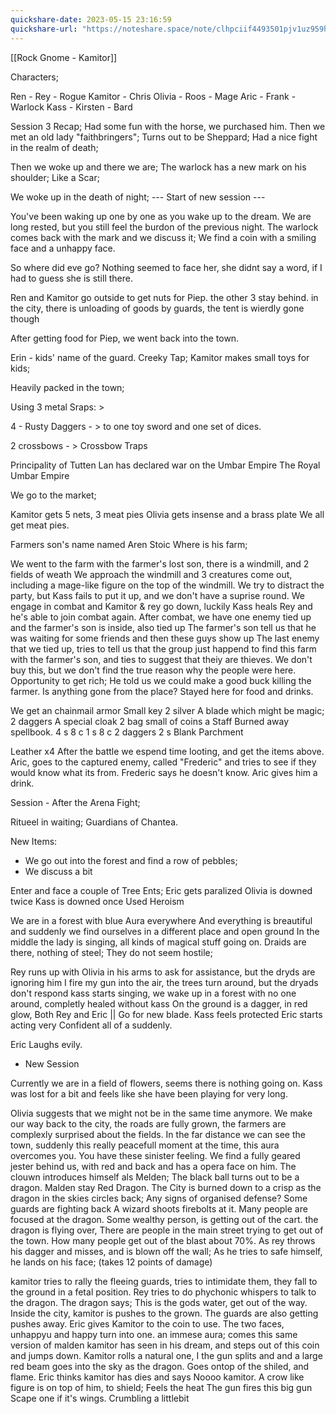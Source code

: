```yaml
---
quickshare-date: 2023-05-15 23:16:59
quickshare-url: "https://noteshare.space/note/clhpciif4493501pjv1uz959h#qUMIAugABU9ysyVzkodOnYjo/VbG4KzYYnl6a0Xwdgs"
---
```


[[Rock Gnome - Kamitor]]

Characters;

Ren - Rey - Rogue
Kamitor - Chris
Olivia - Roos - Mage
Aric - Frank - Warlock
Kass - Kirsten - Bard



Session 3
Recap;
Had some fun with the horse, we purchased him. Then we met an old lady "faithbringers"; 
Turns out to be Sheppard;
Had a nice fight in the realm of death; 

Then we woke up and there we are;
The warlock has a new mark on his shoulder; Like a Scar; 

We woke up in the death of night; 
--- Start of new session ---

You've been waking up one by one as you wake up to the dream. We are long rested, but you still feel the burdon of the previous night.
The warlock comes back with the mark and we discuss it; 
We find a coin with a smiling face and a unhappy face.

So where did eve go? 
Nothing seemed to face her, she didnt say a word, if I had to guess she is still there. 

Ren and Kamitor go outside to get nuts for Piep. 
the other 3 stay behind.
in the city, there is unloading of goods by guards,
the tent is wierdly gone though

After getting food for Piep, we went back into the town. 

Erin - kids' name of the guard. 
Creeky Tap; 
Kamitor makes small toys for kids; 

Heavily packed in the town;


Using 3 metal Sraps: >  


4 - Rusty Daggers - >  to one toy sword
and one set of dices.

2 crossbows - > Crossbow Traps


Principality of Tutten Lan has declared war on the Umbar Empire
The Royal Umbar Empire

We go to the market;




Kamitor gets 5 nets, 3 meat pies
Olivia gets insense and a brass plate
We all get meat pies.


Farmers son's name named Aren Stoic
Where is his farm; 


We went to the farm with the farmer's lost son, there is a windmill, and 2 fields of weath
We approach the windmill and 3 creatures come out, including a mage-like figure on the top of the windmill.
We try to distract the party, but Kass fails to put it up, and we don't have a suprise round.
We engage in combat and Kamitor & rey go down, luckily Kass heals Rey and he's able to join combat again.
After combat, we have one enemy tied up and the farmer's son is inside, also tied up
The farmer's son tell us that he was waiting for some friends and then these guys show up
The last enemy that we tied up, tries to tell us that the group just happend to find this farm with the farmer's son, and ties to suggest that theiy are thieves. We don't buy this, but we don't find the true reason why the people were here. 
Opportunity to get rich; 
He told us we could make a good buck killing the farmer. 
Is anything gone from the place? Stayed here for food and drinks. 

We get an chainmail armor
Small key
2 silver
A blade which might be magic; 
2 daggers 
A special cloak
2 bag small of coins
a Staff
Burned away spellbook.
4 s 8 c
1 s 8 c
2 daggers
2 s 
Blank Parchment

Leather x4
After the battle we espend time looting, and get the items above. 
Aric, goes to the captured enemy, called "Frederic" and tries to see if they would know what its from. Frederic says he doesn't know. Aric gives him a drink. 



Session - After the Arena Fight;

Ritueel in waiting; 
Guardians of Chantea. 

New Items: 

- We go out into the forest and find a row of pebbles; 
- We discuss a bit 

Enter and face a couple of Tree Ents; 
Eric gets paralized
Olivia is downed twice
Kass is downed once
Used Heroism 



We are in a forest with blue Aura everywhere
And everything is breautiful 
and suddenly we find ourselves in a different place and open ground 
In the middle the lady is singing, all kinds of magical stuff going on. 
Draids are there, nothing of steel; 
They do not seem hostile; 

Rey runs up with Olivia in his arms to ask for assistance, but the dryds are ignoring him
I fire my gun into the air, the trees turn around, but the dryads don't respond
kass starts singing, we wake up in a forest with no one around, completly healed without kass
On the ground is a dagger, in red glow,
Both Rey and Eric || Go for new blade. 
Kass feels protected
Eric starts acting very Confident all of a suddenly.

Eric Laughs evily. 
- New Session

Currently we are in a field of flowers, seems there is nothing going on.
Kass was lost for a bit and feels like she have been playing for very long. 

Olivia suggests that we might not be in the same time anymore.
We make our way back to the city, the roads are fully grown, the farmers are complexly surprised about the fields. 
In the far distance we can see the town, suddenly this really peacefull moment at the time, this aura overcomes you. You have these sinister feeling. 
We find a fully geared jester behind us, with red and back and has a opera face on him.
The clouwn introduces himself als Melden; 
The black ball turns out to be a dragon.
Malden stay 
Red Dragon. 
The City is burned down to a crisp as the dragon in the skies circles back; 
Any signs of organised defense?
Some guards are fighting back
A wizard shoots firebolts at it. 
Many people are focused at the dragon. 
Some wealthy person, is getting out of the cart. 
the dragon is flying over, 
There are people in the main street trying to get out of the town. 
How many people get out of the blast about 70%.
As rey throws his dagger and misses, and is blown off the wall;
As he tries to safe himself, he lands on his face; 
(takes 12 points of damage)

kamitor tries to rally the fleeing guards, tries to intimidate them, they fall to the ground in a fetal position.
Rey tries to do phychonic whispers to talk to the dragon.
The dragon says; This is the gods water, get out of the way.
Inside the city, kamitor is pushes to the grown. 
The guards are also getting pushes away.
Eric gives Kamitor to the coin to use.
The two faces, unhappyu and happy turn into one.
an immese aura; comes this same version of malden kamitor has seen in his dream, and steps out of this coin and jumps down.
Kamitor rolls a natural one, I the gun splits and and a large red beam goes into the sky as the dragon.
Goes ontop of the shiled, and flame. 
Eric thinks kamitor has dies and says Noooo kamitor.
A crow like figure is on top of him, to shield;
Feels the heat
The gun fires this big gun 
Scape one if it's wings.
Crumbling a littlebit 